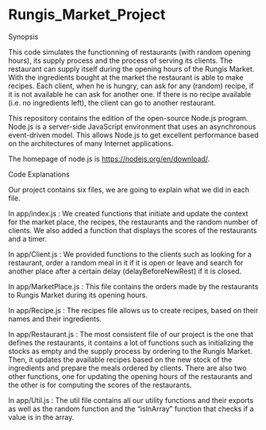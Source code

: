 # Rungis_Market_Project

Synopsis

This code simulates the functionning of restaurants (with random opening hours), its supply process and the process of serving its clients. The restaurant can supply itself during the opening hours of the Rungis Market. With the ingredients bought at the market the restaurant is able to make recipes. Each client, when he is hungry, can ask for any (random) recipe, if it is not available he can ask for another one. If there is no recipe available (i.e. no ingredients left), the client can go to another restaurant.

This repository contains the edition of the open-source Node.js program. Node.js is a server-side JavaScript environment that uses an asynchronous event-driven model. This allows Node.js to get excellent performance based on the architectures of many Internet applications.

The homepage of node.js is https://nodejs.org/en/download/.


Code Explanations

Our project contains six files, we are going to explain what we did in each file. 

In app/index.js :
We created functions that initiate and update the context for the market place, the recipes, the restaurants and the random number of clients. We also added a function that displays the scores of the restaurants and a timer.

In app/Client.js :
We provided functions to the clients such as looking for a restaurant, order a random meal in it if it is open or leave and search for another place after a certain delay (delayBeforeNewRest) if it is closed.

In app/MarketPlace.js :
This file contains the orders made by the restaurants to Rungis Market during its opening hours.

In app/Recipe.js :
The recipes file allows us to create recipes, based on their names and their ingredients.

In app/Restaurant.js :
The most consistent file of our project is the one that defines the restaurants, it contains a lot of functions such as initializing the stocks as empty and the supply process by ordering to the Rungis Market. Then, it updates the available recipes based on the new stock of the ingredients and prepare the meals ordered by clients.
There are also two other functions, one for updating the opening hours of the restaurants and the other is for computing the scores of the restaurants.

In app/Util.js :
The util file contains all our utility functions and their exports as well as the random function and the “isInArray” function that checks if a value is in the array.

